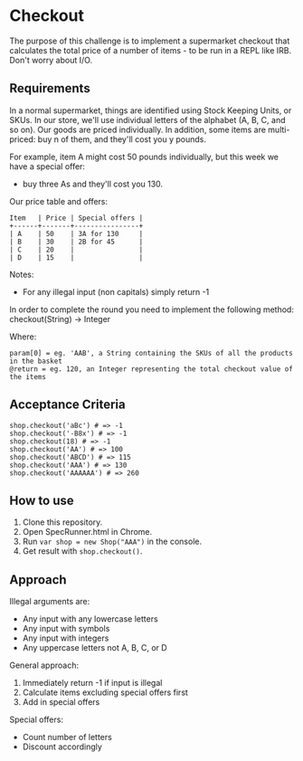 # Checkout
The purpose of this challenge is to implement a supermarket checkout that calculates the total price of a number of items - to be run in a REPL like IRB. Don't worry about I/O.

## Requirements
In a normal supermarket, things are identified using Stock Keeping Units, or SKUs. In our store, we'll use individual letters of the alphabet (A, B, C, and so on). Our goods are priced individually. In addition, some items are multi-priced: buy n of them, and they'll cost you y pounds.

For example, item A might cost 50 pounds individually, but this week we have a special offer:

- buy three As and they'll cost you 130.

Our price table and offers:

```
Item   | Price | Special offers |
+------+-------+----------------+
| A    | 50    | 3A for 130     |
| B    | 30    | 2B for 45      |
| C    | 20    |                |
| D    | 15    |                |
```

Notes:

- For any illegal input (non capitals) simply return -1

In order to complete the round you need to implement the following method: checkout(String) -> Integer

Where:
```
param[0] = eg. 'AAB', a String containing the SKUs of all the products in the basket
@return = eg. 120, an Integer representing the total checkout value of the items
```

## Acceptance Criteria

```
shop.checkout('aBc') # => -1
shop.checkout('-B8x') # => -1
shop.checkout(18) # => -1
shop.checkout('AA') # => 100
shop.checkout('ABCD') # => 115
shop.checkout('AAA') # => 130
shop.checkout('AAAAAA') # => 260
```
## How to use
1. Clone this repository.
2. Open SpecRunner.html in Chrome.
3. Run `var shop = new Shop("AAA")` in the console.
4. Get result with `shop.checkout()`.

## Approach
Illegal arguments are:
- Any input with any lowercase letters
- Any input with symbols
- Any input with integers
- Any uppercase letters not A, B, C, or D

General approach:
1. Immediately return -1 if input is illegal
2. Calculate items excluding special offers first
3. Add in special offers

Special offers:
- Count number of letters
- Discount accordingly
